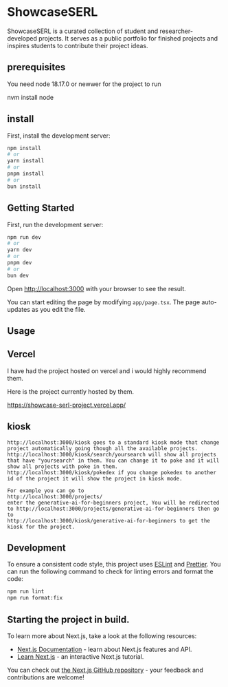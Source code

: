 # ShowcaseSERL

ShowcaseSERL is a curated collection of student and researcher- developed projects. It serves as a public portfolio for finished projects and inspires students to contribute their project ideas.

## prerequisites

You need node 18.17.0 or newwer for the project to run

nvm install node

## install

First, install the development server:

```bash
npm install
# or
yarn install
# or
pnpm install
# or
bun install
```

## Getting Started

First, run the development server:

```bash
npm run dev
# or
yarn dev
# or
pnpm dev
# or
bun dev
```

Open [http://localhost:3000](http://localhost:3000) with your browser to see the result.

You can start editing the page by modifying `app/page.tsx`. The page auto-updates as you edit the file.

## Usage

## Vercel

I have had the project hosted on vercel and i would highly recommend them.

Here is the project currently hosted by them. 

https://showcase-serl-project.vercel.app/

## kiosk

```
http://localhost:3000/kiosk goes to a standard kiosk mode that change project automatically going though all the available projects.
http://localhost:3000/kiosk/search/yoursearch will show all projects that have "yoursearch" in them. You can change it to poke and it will show all projects with poke in them.
http://localhost:3000/kiosk/pokedex if you change pokedex to another id of the project it will show the project in kiosk mode.

For example you can go to
http://localhost:3000/projects/
enter the generative-ai-for-beginners project, You will be redirected to http://localhost:3000/projects/generative-ai-for-beginners then go to
http://localhost:3000/kiosk/generative-ai-for-beginners to get the kiosk for the project.
```

## Development

To ensure a consistent code style, this project uses [ESLint](https://eslint.org/) and [Prettier](https://prettier.io/). You can run the following command to check for linting errors and format the code:

```bash
npm run lint
npm run format:fix
```

## Starting the project in build.

To learn more about Next.js, take a look at the following resources:

- [Next.js Documentation](https://nextjs.org/docs) - learn about Next.js features and API.
- [Learn Next.js](https://nextjs.org/learn) - an interactive Next.js tutorial.

You can check out [the Next.js GitHub repository](https://github.com/vercel/next.js) - your feedback and contributions are welcome!

